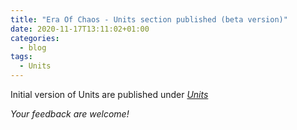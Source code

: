 ```yaml
---
title: "Era Of Chaos - Units section published (beta version)"
date: 2020-11-17T13:11:02+01:00
categories:
  - blog
tags:
  - Units
---
```


Initial version of Units are published under
<i class="fab fa-optin-monster"/>  [Units](/units/)

Your feedback are welcome!